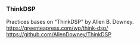 ### ThinkDSP  
  
Practices bases on "ThinkDSP" by Allen B. Downey.   
https://greenteapress.com/wp/think-dsp/
https://github.com/AllenDowney/ThinkDSP   
